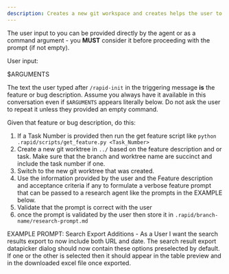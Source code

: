 ```yaml
---
description: Creates a new git workspace and creates helps the user to create a descriptive rapid research prompt to be passed to /rapid-research.
---
```


The user input to you can be provided directly by the agent or as a command argument - you **MUST** consider it before proceeding with the prompt (if not empty).

User input:

$ARGUMENTS

The text the user typed after `/rapid-init` in the triggering message **is** the feature or bug description. Assume you always have it available in this conversation even if `$ARGUMENTS` appears literally below. Do not ask the user to repeat it unless they provided an empty command.

Given that feature or bug description, do this:

1. If a Task Number is provided then run the get feature script like `python .rapid/scripts/get_feature.py <Task_Number>`
2. Create a new git worktree in `../` based on the feature description and or task. Make sure that the branch and worktree name are succinct and include the task number if one.
3. Switch to the new git worktree that was created.
4. Use the information provided by the user and the Feature description and acceptance criteria if any to formulate a verbose feature prompt that
   can be passed to a research agent like the prompts in the EXAMPLE below.
5. Validate that the prompt is correct with the user
6. once the prompt is validated by the user then store it in `.rapid/branch-name/research-prompt.md`

EXAMPLE PROMPT: Search Export Additions - As a User I want the search results export to now include both URL and date. The search result export datapicker dialog should now contain these options preselected by default. If one or the other is selected then it should appear in the table preview and in the downloaded excel file once exported.
